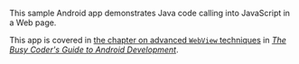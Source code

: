 This sample Android app demonstrates
Java code calling into JavaScript in a Web page.

This app is covered in 
[the chapter on advanced `WebView` techniques](https://commonsware.com/Android/previews/advanced-uses-of-webview)
in [*The Busy Coder's Guide to Android Development*](https://commonsware.com/Android/).


